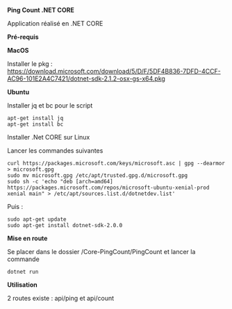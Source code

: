 **Ping Count .NET CORE**

Application réalisé en .NET CORE

**Pré-requis**

**MacOS**

Installer le pkg : https://download.microsoft.com/download/5/D/F/5DF4B836-7DFD-4CCF-AC96-101E2A4C7421/dotnet-sdk-2.1.2-osx-gs-x64.pkg

**Ubuntu**

Installer jq et bc pour le script
```
apt-get install jq
apt-get install bc
```

Installer .Net CORE sur Linux

Lancer les commandes suivantes
```
curl https://packages.microsoft.com/keys/microsoft.asc | gpg --dearmor > microsoft.gpg
sudo mv microsoft.gpg /etc/apt/trusted.gpg.d/microsoft.gpg
sudo sh -c 'echo "deb [arch=amd64] https://packages.microsoft.com/repos/microsoft-ubuntu-xenial-prod xenial main" > /etc/apt/sources.list.d/dotnetdev.list'
```

Puis :

```
sudo apt-get update
sudo apt-get install dotnet-sdk-2.0.0
```


**Mise en route**

Se placer dans le dossier /Core-PingCount/PingCount
et lancer la commande 

```
dotnet run
```

**Utilisation**

2 routes existe : api/ping et api/count

 
